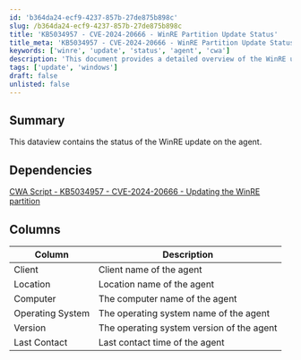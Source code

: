 ```yaml
---
id: 'b364da24-ecf9-4237-857b-27de875b898c'
slug: /b364da24-ecf9-4237-857b-27de875b898c
title: 'KB5034957 - CVE-2024-20666 - WinRE Partition Update Status'
title_meta: 'KB5034957 - CVE-2024-20666 - WinRE Partition Update Status'
keywords: ['winre', 'update', 'status', 'agent', 'cwa']
description: 'This document provides a detailed overview of the WinRE update status for agents, including dependencies, columns, and descriptions of each data point relevant to the update process.'
tags: ['update', 'windows']
draft: false
unlisted: false
---
```


## Summary

This dataview contains the status of the WinRE update on the agent.

## Dependencies

[CWA Script - KB5034957 - CVE-2024-20666 - Updating the WinRE partition](/docs/e3be5c3e-c492-4ea5-8dbe-1d1c7b546c52)

## Columns

| Column                | Description                                                   |
|----------------------|---------------------------------------------------------------|
| Client               | Client name of the agent                                      |
| Location             | Location name of the agent                                    |
| Computer             | The computer name of the agent                                |
| Operating System     | The operating system name of the agent                        |
| Version              | The operating system version of the agent                     |
| Last Contact         | Last contact time of the agent                                |
